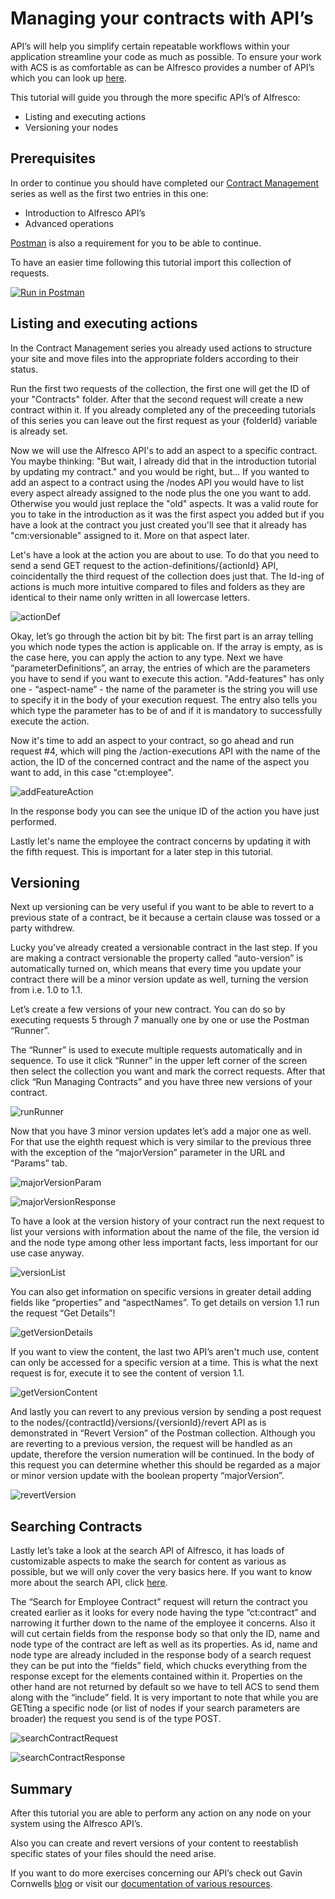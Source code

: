 # Managing your contracts with API’s

API’s will help you simplify certain repeatable workflows within your application streamline your code as much as possible.
To ensure your work with ACS is as comfortable as can be Alfresco provides a number of API’s which you can look up [here](https://api-explorer.alfresco.com/api-explorer/#/).

This tutorial will guide you through the more specific API’s of Alfresco:
- Listing and executing actions
- Versioning your nodes


## Prerequisites

In order to continue you should have completed our [Contract Management](https://www.alfresco.com/abn/tutorials/contract-management/) series as well as the first two entries in this one:
- Introduction to Alfresco API’s
- Advanced operations

[Postman](https://www.postman.com/downloads/) is also a requirement for you to be able to continue.

To have an easier time following this tutorial import this collection of requests.

[![Run in Postman](https://run.pstmn.io/button.svg)](https://www.getpostman.com/run-collection/b1601c628641e6376d23)


## Listing and executing actions
In the Contract Management series you already used actions to structure your site and move files into the appropriate folders according to their status.

Run the first two requests of the collection, the first one will get the ID of your "Contracts" folder. After that the second request will create a new contract within it.
If you already completed any of the preceeding tutorials of this series you can leave out the first request as your {folderId} variable is already set.

Now we will use the Alfresco API's to add an aspect to a specific contract.
You maybe thinking: "But wait, I already did that in the introduction tutorial by updating my contract." and you would be right, but...
If you wanted to add an aspect to a contract using the /nodes API you would have to list every aspect already assigned to the node plus the one you want to add.
Otherwise you would just replace the "old" aspects.
It was a valid route for you to take in the introduction as it was the first aspect you added but if you have a look at the contract you just created you'll see that it already has "cm:versionable" assigned to it.
More on that aspect later.

Let's have a look at the action you are about to use.
To do that you need to send a send GET request to the action-definitions/{actionId} API, coincidentally the third request of the collection does just that.
The Id-ing of actions is much more intuitive compared to files and folders as they are identical to their name only written in all lowercase letters.

![actionDef](../images/api-tutorial/actionDef.png)

Okay, let’s go through the action bit by bit: The first part is an array telling you which node types the action is applicable on. If the array is empty, as is the case here, you can apply the action to any type.
Next we have “parameterDefinitions”, an array, the entries of which are the parameters you have to send if you want to execute this action. "Add-features" has only one - “aspect-name” - the name of the parameter is the string you will use to specify it in the body of your execution request. The entry also tells you which type the parameter has to be of and if it is mandatory to successfully execute the action. 

Now it's time to add an aspect to your contract, so go ahead and run request #4, which will ping the /action-executions API with the name of the action, the ID of the concerned contract and the name of the aspect you want to add, in this case "ct:employee".

![addFeatureAction](../images/api-tutorial/addFeatureAction.png)

In the response body you can see the unique ID of the action you have just performed. 

Lastly let's name the employee the contract concerns by updating it with the fifth request.
This is important for a later step in this tutorial.


## Versioning

Next up versioning can be very useful if you want to be able to revert to a previous state of a contract, be it because a certain clause was tossed or a party withdrew.

Lucky you've already created a versionable contract in the last step.
If you are making a contract versionable the property called “auto-version” is automatically turned on, which means that every time you update your contract there will be a minor version update as well, turning the version from i.e. 1.0 to 1.1.

Let’s create a few versions of your new contract. You can do so by executing requests 5 through 7 manually one by one or use the Postman “Runner”.

The “Runner” is used to execute multiple requests automatically and in sequence. To use it click “Runner” in the upper left corner of the screen then select the collection you want and mark the correct requests.
After that click “Run Managing Contracts” and you have three new versions of your contract.

![runRunner](../images/api-tutorial/runRunner.gif)

Now that you have 3 minor version updates let’s add a major one as well. For that use the eighth request which is very similar to the previous three with the exception of the “majorVersion” parameter in the URL and “Params” tab.

![majorVersionParam](../images/api-tutorial/majorVersionParam.png)

![majorVersionResponse](../images/api-tutorial/majorVersionResponse.png)

To have a look at the version history of your contract run the next request to list your versions with information about the name of the file, the version id and the node type among other less important facts, less important for our use case anyway.

![versionList](../images/api-tutorial/versionList.png)

You can also get information on specific versions in greater detail adding fields like “properties” and “aspectNames”.
To get details on version 1.1 run the request “Get Details”!

![getVersionDetails](../images/api-tutorial/getVersionDetails.png)

If you want to view the content, the last two API’s aren't much use, content can only be accessed for a specific version at a time.
This is what the next request is for, execute it to see the content of version 1.1.

![getVersionContent](../images/api-tutorial/getVersionContent.png)

And lastly you can revert to any previous version by sending a post request to the nodes/{contractId}/versions/{versionId}/revert API as is demonstrated in “Revert Version” of the Postman collection.
Although you are reverting to a previous version, the request will be handled as an update, therefore the version numeration will be continued.
In the body of this request you can determine whether this should be regarded as a major or minor version update with the boolean property “majorVersion”.

![revertVersion](../images/api-tutorial/revertVersion.png)


## Searching Contracts

Lastly let’s take a look at the search API of Alfresco, it has loads of customizable aspects to make the search for content as various as possible, but we will only cover the very basics here. If you want to know more about the search API, click [here](https://api-explorer.alfresco.com/api-explorer/#!/search/search).

The “Search for Employee Contract” request will return the contract you created earlier as it looks for every node having the type “ct:contract” and narrowing it further down to the name of the employee it concerns.
Also it will cut certain fields from the response body so that only the ID, name and node type of the contract are left as well as its properties.
As id, name and node type are already included in the response body of a search request they can be put into the “fields” field, which chucks everything from the response except for the elements contained within it.
Properties on the other hand are not returned by default so we have to tell ACS to send them along with the “include” field.
It is very important to note that while you are GETting a specific node (or list of nodes if your search parameters are broader) the request you send is of the type POST.

![searchContractRequest](../images/api-tutorial/searchContractRequest.png)

![searchContractResponse](../images/api-tutorial/searchContractResponse.png)


## Summary

After this tutorial you are able to perform any action on any node on your system using the Alfresco API’s.

Also you can create and revert versions of your content to reestablish specific states of your files should the need arise.

If you want to do more exercises concerning our API’s check out Gavin Cornwells [blog](https://hub.alfresco.com/t5/alfresco-content-services-blog/v1-rest-api-10-things-you-should-know/ba-p/287692) or visit our [documentation of various resources](https://hub.alfresco.com/t5/alfresco-content-services-hub/alfresco-public-rest-apis/ba-p/291250).

